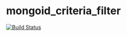 mongoid_criteria_filter
========
[![Build Status](https://api.travis-ci.org/Rademade/mongoid_criteria_filter.svg?branch=master)][travis-ci]

[travis-ci]: https://travis-ci.org/Rademade/mongoid_criteria_filter
